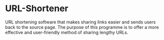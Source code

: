 # URL-Shortener
URL shortening software that makes sharing links easier and sends users back to the source page. The purpose of this programme is to offer a more effective and user-friendly method of sharing lengthy URLs.
